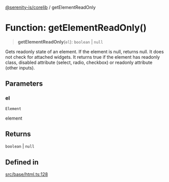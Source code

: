 [@serenity-is/corelib](../README.md) / getElementReadOnly

# Function: getElementReadOnly()

> **getElementReadOnly**(`el`): `boolean` \| `null`

Gets readonly state of an element. If the element is null, returns null.
It does not check for attached widgets. It returns true if the element has readonly class,
disabled attribute (select, radio, checkbox) or readonly attribute (other inputs).

## Parameters

### el

`Element`

element

## Returns

`boolean` \| `null`

## Defined in

[src/base/html.ts:128](https://github.com/serenity-is/serenity/blob/master/packages/corelib/src/base/html.ts#L128)
